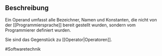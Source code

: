 ## Beschreibung
Ein Operand umfasst alle Bezeichner, Namen und Konstanten, die nicht von der [[Programmiersprache]] bereit gestellt wurden, sondern vom Programmierer definiert wurden.

Sie sind das Gegenstück zu [[Operator|Operatoren]].

#Softwaretechnik 